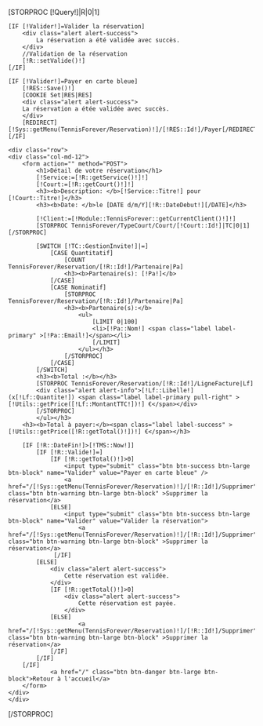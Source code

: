 [STORPROC [!Query!]|R|0|1]

    [IF [!Valider!]=Valider la réservation]
        <div class="alert alert-success">
            La réservation a été validée avec succès.
        </div>
        //Validation de la réservation
        [!R::setValide()!]
    [/IF]

    [IF [!Valider!]=Payer en carte bleue]
        [!RES::Save()!]
        [COOKIE Set|RES|RES]
        <div class="alert alert-success">
        La réservation a étée validée avec succès.
        </div>
        [REDIRECT][!Sys::getMenu(TennisForever/Reservation)!]/[!RES::Id!]/Payer[/REDIRECT]
    [/IF]

    <div class="row">
    <div class="col-md-12">
        <form action="" method="POST">
            <h1>Détail de votre réservation</h1>
            [!Service:=[!R::getService()!]!]
            [!Court:=[!R::getCourt()!]!]
            <h3><b>Description: </b>[!Service::Titre!] pour [!Court::Titre!]</h3>
            <h3><b>Date: </b>le [DATE d/m/Y][!R::DateDebut!][/DATE]</h3>

            [!Client:=[!Module::TennisForever::getCurrentClient()!]!]
            [STORPROC TennisForever/TypeCourt/Court/[!Court::Id!]|TC|0|1][/STORPROC]

            [SWITCH [!TC::GestionInvite!]|=]
                [CASE Quantitatif]
                    [COUNT TennisForever/Reservation/[!R::Id!]/Partenaire|Pa]
                    <h3><b>Partenaire(s): [!Pa!]</b>
                [/CASE]
                [CASE Nominatif]
                    [STORPROC TennisForever/Reservation/[!R::Id!]/Partenaire|Pa]
                    <h3><b>Partenaire(s):</b>
                        <ul>
                            [LIMIT 0|100]
                            <li>[!Pa::Nom!] <span class="label label-primary" >[!Pa::Email!]</span></li>
                            [/LIMIT]
                        </ul></h3>
                    [/STORPROC]
                [/CASE]
            [/SWITCH]
            <h3><b>Total :</b></h3>
            [STORPROC TennisForever/Reservation/[!R::Id!]/LigneFacture|Lf]
            <div class="alert alert-info">[!Lf::Libelle!] (x[!Lf::Quantite!]) <span class="label label-primary pull-right" >[!Utils::getPrice([!Lf::MontantTTC!])!] €</span></div>
            [/STORPROC]
            </ul></h3>
        <h3><b>Total à payer:</b><span class="label label-success" >[!Utils::getPrice([!R::getTotal()!])!] €</span></h3>

        [IF [!R::DateFin!]>[!TMS::Now!]]
            [IF [!R::Valide!]=]
                [IF [!R::getTotal()!]>0]
                    <input type="submit" class="btn btn-success btn-large btn-block" name="Valider" value="Payer en carte bleue" />
                    <a href="/[!Sys::getMenu(TennisForever/Reservation)!]/[!R::Id!]/Supprimer" class="btn btn-warning btn-large btn-block" >Supprimer la réservation</a>
                [ELSE]
                    <input type="submit" class="btn btn-success btn-large btn-block" name="Valider" value="Valider la réservation">
                        <a href="/[!Sys::getMenu(TennisForever/Reservation)!]/[!R::Id!]/Supprimer" class="btn btn-warning btn-large btn-block" >Supprimer la réservation</a>
                 [/IF]
            [ELSE]
                <div class="alert alert-success">
                    Cette réservation est validée.
                </div>
                [IF [!R::getTotal()!]>0]
                    <div class="alert alert-success">
                        Cette réservation est payée.
                    </div>
                [ELSE]
                        <a href="/[!Sys::getMenu(TennisForever/Reservation)!]/[!R::Id!]/Supprimer" class="btn btn-warning btn-large btn-block" >Supprimer la réservation</a>
                [/IF]
            [/IF]
        [/IF]
                <a href="/" class="btn btn-danger btn-large btn-block">Retour à l'accueil</a>
        </form>
    </div>
    </div>
[/STORPROC]
